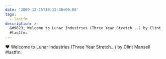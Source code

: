 ```yaml
---
date: '2009-12-15T19:12:38+00:00'
tags:
  - lastfm
description: >-
  &#9829; Welcome to Lunar Industries (Three Year Stretch...) by Clint Mansell
  #lastfm:
---
```

&#9829; Welcome to Lunar Industries (Three Year Stretch...) by Clint Mansell #lastfm: 
